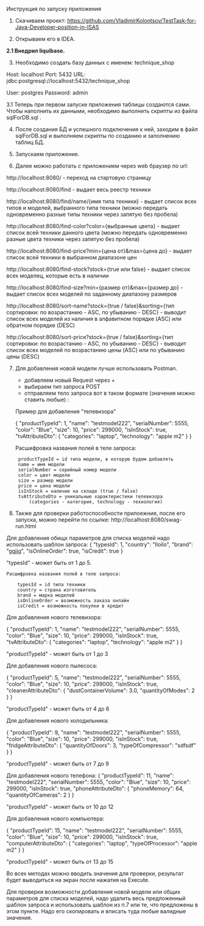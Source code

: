 Инструкция по запуску приложения

1. Скачиваем проект:
https://github.com/VladimirKolontsov/TestTask-for-Java-Developer-position-in-ISAS

2. Открываем его в IDEA.

**2.1 Внедрил liquibase.**

3. Необходимо создать базу данных с именем: technique_shop

Host: localhost
Port: 5432
URL: jdbc:postgresql://localhost:5432/technique_shop

User: postgres
Password: admin

3.1 Теперь при первом запуске приложения таблицы создаются сами.
Чтобы наполнить их данными, необходимо выполнить скрипты из файла sqlForDB.sql .

4. После создания БД и успешного подключения к ней, заходим в файл sqlForDB.sql и выполняем скрипты по созданию
и заполнению таблиц БД.

5. Запускаем приложение.

6. Далее можно работать с приложением через web браузер по url:

http://localhost:8080/ - переход на стартовую страницу

http://localhost:8080/find - выдает весь реестр техники

http://localhost:8080/find/name/{имя типа техники} - выдает список всех типов и моделей, выбранного типа техники
(можно передать одновременно разные типы техники через запятую без пробела)

http://localhost:8080/find-color?color={выбранные цвета} - выдает список всей техники данного цвета (можно передать
одновременно разные цвета техники через запятую без пробела)

http://localhost:8080/find-price?min={цена от}&max={цена до} - выдает список всей техники в выбранном диапазоне цен

http://localhost:8080/find-stock?stock={true или false} - выдает список всех моделец, которые есть в наличии

http://localhost:8080/find-size?min={размер от}&max={размер до} - выдает список всех моделей по заданному диапазону
размеров

http://localhost:8080/sort-name?stock={true / false}&sorting={тип сортировки: по возрастанию - ASC, по убыванию - DESC} -
выводит список всех моделей из наличия в алфавитном порядке (ASC) или обратном порядке (DESC)

http://localhost:8080/sort-price?stock={true / false}&sorting={тип сортировки: по возрастанию - ASC, по убыванию - DESC} -
выводит список всех моделей по возрастанию цены (ASC) или по убыванию цены (DESC)

7. Для добавления новой модели лучше использовать Postman.

    - добавляем новый Request через +
    - выбираем тип запроса POST
    - отправляем тело запроса вот в таком формате (значения можно ставить любые) :

    Пример для добавления "телевизора"

    {
        "productTypeId": 1,
        "name": "testmodel222",
        "serialNumber": 5555,
        "color": "Blue",
        "size": 10,
        "price": 299000,
        "isInStock": true,
        "tvAttributeDto": {
            "categories": "laptop",
            "technology": "apple m2"
        }
    }

    Расшифровка названия полей в теле запроса:

        productTypeId = id типа модели, в которую будем добавлять
        name = имя модели
        serialNumber = серийный номер модели
        color = цвет модели
        size = размер модели
        price = цена модели
        isInStock = наличие на складе (true / false)
        tvAttributeDto = уникальные характеристики телевизора
            (categories - категория, technology - технология)

8. Также для проверки работоспособности прилоежния, после его запуска, можно перейти по ссылке:
http://localhost:8080/swag-run.html

Для добавления обищх параметров для списка моделей надо использовать шаблон запроса:
{
   "typesId": 1,
   "country": "Iloilo",
   "brand": "ggjjg",
   "isOnlineOrder": true,
   "isCredit": true
}

"typesId" - может быть от 1 до 5.

    Расшифровка названия полей в теле запроса:

        typesId = id типа техники
        country = страна изготовитель
        brand = марка моделей
        isOnlineOrder = возможность заказа онлайн
        isCredit = возможность покупки в кредит

Для добавления нового телевизора:

{
    "productTypeId": 1,
    "name": "testmodel222",
    "serialNumber": 5555,
    "color": "Blue",
    "size": 10,
    "price": 299000,
    "isInStock": true,
    "tvAttributeDto": {
        "categories": "laptop",
        "technology": "apple m2"
    }
}

"productTypeId" - может быть от 1 до 3

Для добавления нового пылесоса:

{
    "productTypeId": 5,
    "name": "testmodel222",
    "serialNumber": 5555,
    "color": "Blue",
    "size": 10,
    "price": 299000,
    "isInStock": true,
    "cleanerAttributeDto": {
        "dustContainerVolume": 3.0,
        "quantityOfModes": 2
    }
}

"productTypeId" - может быть от 4 до 6

Для добавления нового холодильника:

{
    "productTypeId": 9,
    "name": "testmodel222",
    "serialNumber": 5555,
    "color": "Blue",
    "size": 10,
    "price": 299000,
    "isInStock": true,
    "fridgeAttributeDto": {
        "quantityOfDoors": 3,
        "typeOfCompressor": "sdfsdf"
    }
}

"productTypeId" - может быть от 7 до 9

Для добавления нового телефона:
{
    "productTypeId": 11,
    "name": "testmodel222",
    "serialNumber": 5555,
    "color": "Blue",
    "size": 10,
    "price": 299000,
    "isInStock": true,
    "phoneAttributeDto": {
        "phoneMemory": 64,
        "quantityOfCameras": 2
    }
}

"productTypeId" - может быть от 10 до 12

Для добавления нового компьютера:

{
    "productTypeId": 15,
    "name": "testmodel222",
    "serialNumber": 5555,
    "color": "Blue",
    "size": 10,
    "price": 299000,
    "isInStock": true,
    "computerAttributeDto": {
        "categories": "laptop",
        "typeOfProcessor": "apple m2"
    }
}

"productTypeId" - может быть от 13 до 15


Во всех методах можно вводить значения для проверки, результат будет выводиться на экран после нажатия на Execute.

Для проверки возможности добавления новой модели или общих параметров для списка моделей, надо удалить весь предложенный
шаблон запроса и использовать шаблон из п.7 или те, что предложены в этом пункте. Надо его скопировать и вписать туда
любые валидные значения.

